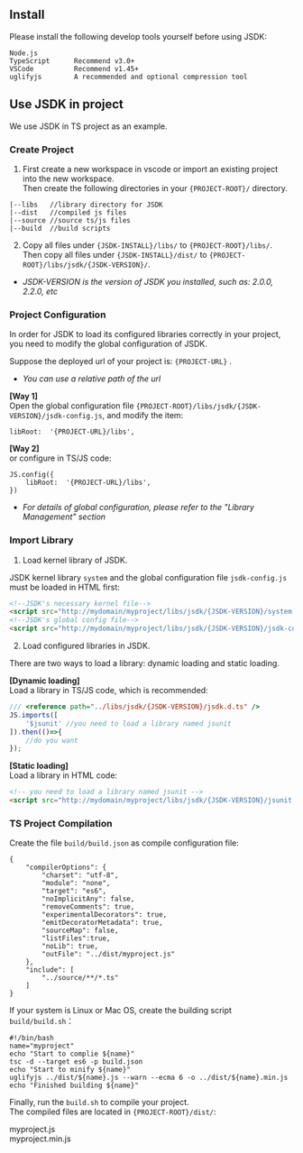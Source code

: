 ## Install
Please install the following develop tools yourself before using JSDK:
```
Node.js
TypeScript      Recommend v3.0+
VSCode          Recommend v1.45+
uglifyjs        A recommended and optional compression tool
```

## Use JSDK in project
We use JSDK in TS project as an example.

### Create Project 
1. First create a new workspace in vscode or import an existing project into the new workspace.<br>
Then create the following directories in your <code>{PROJECT-ROOT}/</code> directory.
```
|--libs   //library directory for JSDK
|--dist   //compiled js files
|--source //source ts/js files
|--build  //build scripts
```

2. Copy all files under <code>{JSDK-INSTALL}/libs/</code> to <code>{PROJECT-ROOT}/libs/</code>.<br>
Then copy all files under <code>{JSDK-INSTALL}/dist/</code> to <code>{PROJECT-ROOT}/libs/jsdk/{JSDK-VERSION}/</code>.
* *JSDK-VERSION is the version of JSDK you installed, such as: 2.0.0, 2.2.0, etc*

### Project Configuration
In order for JSDK to load its configured libraries correctly in your project, you need to modify the global configuration of JSDK.

Suppose the deployed url of your project is: <code>{PROJECT-URL}</code> .<br>
* *You can use a relative path of the url*

<b>[Way 1]</b><br> 
Open the global configuration file <code>{PROJECT-ROOT}/libs/jsdk/{JSDK-VERSION}/jsdk-config.js</code>, and modify the item:
```
libRoot:  '{PROJECT-URL}/libs',
```

<b>[Way 2]</b><br> 
or configure in TS/JS code:
```
JS.config({
    libRoot:  '{PROJECT-URL}/libs',
})
```
* *For details of global configuration, please refer to the "Library Management" section*

### Import Library

1. Load kernel library of JSDK.

JSDK kernel library <code>system</code> and the global configuration file <code>jsdk-config.js</code> must be loaded in HTML first: 

```html
<!--JSDK's necessary kernel file-->
<script src="http://mydomain/myproject/libs/jsdk/{JSDK-VERSION}/system.min.js"></script>
<!--JSDK's global config file-->
<script src="http://mydomain/myproject/libs/jsdk/{JSDK-VERSION}/jsdk-config.js"></script>
```

2. Load configured libraries in JSDK.

There are two ways to load a library: dynamic loading and static loading. <br>

<b>[Dynamic loading]</b><br>
Load a library in TS/JS code, which is recommended:
```javascript
/// <reference path="../libs/jsdk/{JSDK-VERSION}/jsdk.d.ts" /> 
JS.imports([
    '$jsunit' //you need to load a library named jsunit
]).then(()=>{
    //do you want
});
```
<b>[Static loading]</b><br>
Load a library in HTML code:
```html
<!-- you need to load a library named jsunit -->
<script src="http://mydomain/myproject/libs/jsdk/{JSDK-VERSION}/jsunit.min.js"></script>
```

### TS Project Compilation
Create the file <code>build/build.json</code> as compile configuration file: 
```
{
    "compilerOptions": {
        "charset": "utf-8",
        "module": "none",
        "target": "es6",
        "noImplicitAny": false,
        "removeComments": true,
        "experimentalDecorators": true,
        "emitDecoratorMetadata": true,
        "sourceMap": false,
        "listFiles":true,
        "noLib": true,
        "outFile": "../dist/myproject.js"
    },
    "include": [
        "../source/**/*.ts"
    ]
}
```
If your system is Linux or Mac OS, create the building script <code>build/build.sh</code>：
```
#!/bin/bash
name="myproject"
echo "Start to complie ${name}"
tsc -d --target es6 -p build.json
echo "Start to minify ${name}"
uglifyjs ../dist/${name}.js --warn --ecma 6 -o ../dist/${name}.min.js
echo "Finished building ${name}"
```

Finally, run the <code>build.sh</code> to compile your project.<br>
The compiled files are located in <code>{PROJECT-ROOT}/dist/</code>:
<p class="warn">
myproject.js<br>
myproject.min.js
</p>